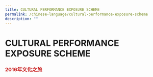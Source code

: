 ```yaml
---
title: CULTURAL PERFORMANCE EXPOSURE SCHEME
permalink: /chinese-language/cultural-performance-exposure-scheme
description: ""
---
```

CULTURAL PERFORMANCE EXPOSURE SCHEME
====================================

### <span style = "color: #c81b1b"> <b>2016年文化之旅</b> </span>
